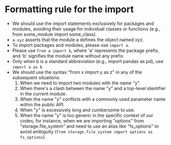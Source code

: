 # Formatting rule for the import
- We should use the import statements exclusively for packages and modules, avoiding their usage for individual classes or functions (e.g., from some_module import some_class).
- `a.xyz` asserts that the module a defines the object named xyz.
- To import packages and modules, please use `import a`.
- Please use `from a import b`, where 'a' represents the package prefix, and 'b' signifies the module name without any prefix.
- Only when b is a standard abbreviation (e.g., import pandas as pd), use `import a as b`
- We should use the syntax "from x import y as z" in any of the subsequent situations:
  1. When we need to import two modules with the name "y".
  2. When there's a clash between the name "y" and a top-level identifier in the current module.
  3. When the name "y" conflicts with a commonly used parameter name within the public API.
  4. When "y" is excessively long and cumbersome to use.
  5. When the name "y" is too generic in the specific context of our codes, for instance, when we are importing "options" from "storage.file_system" and need to use an alias like "fs_options" to avoid ambiguity (`from storage.file_system import options as fs_options`).

